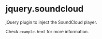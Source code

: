 jquery.soundcloud
=================

jQuery plugin to inject the SoundCloud player.

Check `example.html` for more information.
